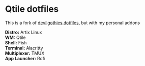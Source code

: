 # Qtile dotfiles

This is a fork  of [devilgothies dotfiles](https://github.com/devilgothies/dotfiles), but with my personal addons 


**Distro:** Artix Linux \
**WM:** Qtile \
**Shell:** Fish \
**Terminal:** Alacritty \
**Multiplexer:** TMUX \
**App Launcher:** Rofi 


